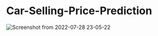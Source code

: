 # Car-Selling-Price-Prediction

![Screenshot from 2022-07-28 23-05-22](https://user-images.githubusercontent.com/20341930/181601712-0c776dca-f3a7-4034-97a5-ca0d5c8ea0ff.png)
